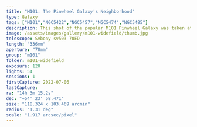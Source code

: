```yaml
---
title: "M101: The Pinwheel Galaxy's Neighborhood"
type: Galaxy
tags: ["M101","NGC5422","NGC5457","NGC5474","NGC5485"]
description: This shot of the popular M101 Pinwheel Galaxy was taken at 336mm to produce a wide field that reveals myriad neighboring galaxies.
image: /assets/images/gallery/m101-widefield/thumb.jpg
telescope: Svbony sv503 70ED
length: "336mm"
aperture: "70mm"
group: "m101"
folder: m101-widefield
exposure: 120
lights: 54
sessions: 1
firstCapture: 2022-07-06
lastCapture:
ra: "14h 3m 15.2s"
dec: "+54° 23' 58.471"
size: "118.324 x 103.469 arcmin"
radius: "1.31 deg"
scale: "1.917 arcsec/pixel"
---
```

